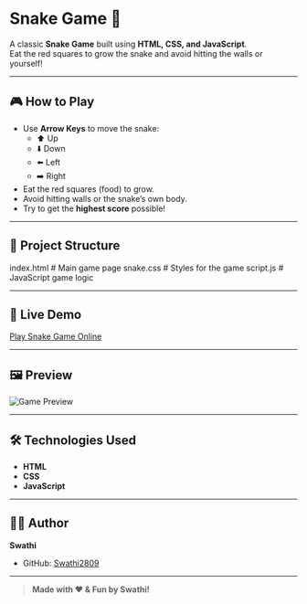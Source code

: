 # Snake Game 🐍

A classic **Snake Game** built using **HTML, CSS, and JavaScript**.  
Eat the red squares to grow the snake and avoid hitting the walls or yourself!

---

## 🎮 How to Play
- Use **Arrow Keys** to move the snake:
  - ⬆️ Up  
  - ⬇️ Down  
  - ⬅️ Left  
  - ➡️ Right  
- Eat the red squares (food) to grow.  
- Avoid hitting walls or the snake’s own body.  
- Try to get the **highest score** possible!  

---

## 📂 Project Structure
index.html # Main game page
snake.css # Styles for the game
script.js # JavaScript game logic

---

## 🚀 **Live Demo**
[Play Snake Game Online](https://Swathi2809.github.io/snake-game/)  

---

## 🖼 **Preview**
![Game Preview](preview.png)  <!-- Add a screenshot of your game here -->

---

## 🛠 **Technologies Used**
- **HTML**  
- **CSS**  
- **JavaScript**  

---

## 👩‍💻 **Author**
**Swathi**  
- GitHub: [Swathi2809](https://github.com/Swathi2809)  

---

> **Made with ❤️ & Fun by Swathi!**
